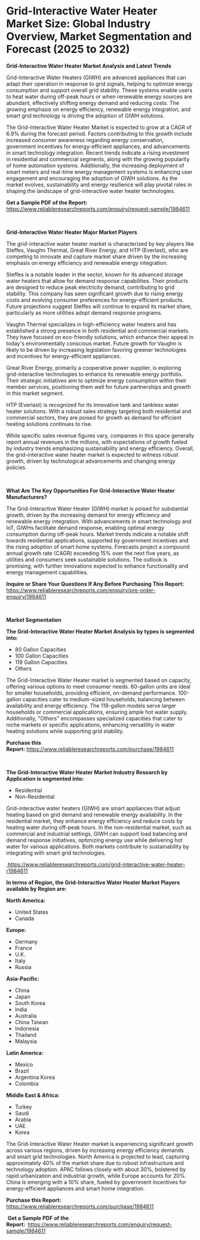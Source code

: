 <p><h1>Grid-Interactive Water Heater Market Size: Global Industry Overview, Market Segmentation and Forecast (2025 to 2032)</h1></p><p><strong>Grid-Interactive Water Heater Market Analysis and Latest Trends</strong></p>
<p><p>Grid-Interactive Water Heaters (GIWH) are advanced appliances that can adapt their operation in response to grid signals, helping to optimize energy consumption and support overall grid stability. These systems enable users to heat water during off-peak hours or when renewable energy sources are abundant, effectively shifting energy demand and reducing costs. The growing emphasis on energy efficiency, renewable energy integration, and smart grid technology is driving the adoption of GIWH solutions.</p><p>The Grid-Interactive Water Heater Market is expected to grow at a CAGR of 6.9% during the forecast period. Factors contributing to this growth include increased consumer awareness regarding energy conservation, government incentives for energy-efficient appliances, and advancements in smart technology integration. Recent trends indicate a rising investment in residential and commercial segments, along with the growing popularity of home automation systems. Additionally, the increasing deployment of smart meters and real-time energy management systems is enhancing user engagement and encouraging the adoption of GIWH solutions. As the market evolves, sustainability and energy resilience will play pivotal roles in shaping the landscape of grid-interactive water heater technologies.</p></p>
<p><strong>Get a Sample PDF of the Report:&nbsp;</strong> <a href="https://www.reliableresearchreports.com/enquiry/request-sample/1984611?utm_campaign=2201&utm_medium=2&utm_source=Github&utm_content=ia&utm_term=12042025&utm_id=grid-interactive-water-heater">https://www.reliableresearchreports.com/enquiry/request-sample/1984611</a></p>
<p>&nbsp;</p>
<p><strong>Grid-Interactive Water Heater Major Market Players</strong></p>
<p><p>The grid-interactive water heater market is characterized by key players like Steffes, Vaughn Thermal, Great River Energy, and HTP (Everlast), who are competing to innovate and capture market share driven by the increasing emphasis on energy efficiency and renewable energy integration.</p><p>Steffes is a notable leader in the sector, known for its advanced storage water heaters that allow for demand response capabilities. Their products are designed to reduce peak electricity demand, contributing to grid stability. This company has seen significant growth due to rising energy costs and evolving consumer preferences for energy-efficient products. Future projections suggest Steffes will continue to expand its market share, particularly as more utilities adopt demand response programs.</p><p>Vaughn Thermal specializes in high-efficiency water heaters and has established a strong presence in both residential and commercial markets. They have focused on eco-friendly solutions, which enhance their appeal in today's environmentally conscious market. Future growth for Vaughn is likely to be driven by increasing legislation favoring greener technologies and incentives for energy-efficient appliances.</p><p>Great River Energy, primarily a cooperative power supplier, is exploring grid-interactive technologies to enhance its renewable energy portfolio. Their strategic initiatives aim to optimize energy consumption within their member services, positioning them well for future partnerships and growth in this market segment.</p><p>HTP (Everlast) is recognized for its innovative tank and tankless water heater solutions. With a robust sales strategy targeting both residential and commercial sectors, they are poised for growth as demand for efficient heating solutions continues to rise.</p><p>While specific sales revenue figures vary, companies in this space generally report annual revenues in the millions, with expectations of growth fueled by industry trends emphasizing sustainability and energy efficiency. Overall, the grid-interactive water heater market is expected to witness robust growth, driven by technological advancements and changing energy policies.</p></p>
<p>&nbsp;</p>
<p><strong>What Are The Key Opportunities For Grid-Interactive Water Heater Manufacturers?</strong></p>
<p><p>The Grid-Interactive Water Heater (GIWH) market is poised for substantial growth, driven by the increasing demand for energy efficiency and renewable energy integration. With advancements in smart technology and IoT, GIWHs facilitate demand response, enabling optimal energy consumption during off-peak hours. Market trends indicate a notable shift towards residential applications, supported by government incentives and the rising adoption of smart home systems. Forecasts project a compound annual growth rate (CAGR) exceeding 15% over the next five years, as utilities and consumers seek sustainable solutions. The outlook is promising, with further innovations expected to enhance functionality and energy management capabilities.</p></p>
<p><strong>Inquire or Share Your Questions If Any Before Purchasing This Report:</strong> <a href="https://www.reliableresearchreports.com/enquiry/pre-order-enquiry/1984611?utm_campaign=2201&utm_medium=2&utm_source=Github&utm_content=ia&utm_term=12042025&utm_id=grid-interactive-water-heater">https://www.reliableresearchreports.com/enquiry/pre-order-enquiry/1984611</a></p>
<p>&nbsp;</p>
<p><strong>Market Segmentation</strong></p>
<p><strong>The Grid-Interactive Water Heater Market Analysis by types is segmented into:</strong></p>
<p><ul><li>80 Gallon Capacities</li><li>100 Gallon Capacities</li><li>119 Gallon Capacities</li><li>Others</li></ul></p>
<p><p>The Grid-Interactive Water Heater market is segmented based on capacity, offering various options to meet consumer needs. 80-gallon units are ideal for smaller households, providing efficient, on-demand performance. 100-gallon capacities cater to medium-sized households, balancing between availability and energy efficiency. The 119-gallon models serve larger households or commercial applications, ensuring ample hot water supply. Additionally, "Others" encompasses specialized capacities that cater to niche markets or specific applications, enhancing versatility in water heating solutions while supporting grid stability.</p></p>
<p><strong>Purchase this Report:&nbsp;</strong><a href="https://www.reliableresearchreports.com/purchase/1984611?utm_campaign=2201&utm_medium=2&utm_source=Github&utm_content=ia&utm_term=12042025&utm_id=grid-interactive-water-heater">https://www.reliableresearchreports.com/purchase/1984611</a></p>
<p>&nbsp;</p>
<p><strong>The Grid-Interactive Water Heater Market Industry Research by Application is segmented into:</strong></p>
<p><ul><li>Residential</li><li>Non-Residential</li></ul></p>
<p><p>Grid-interactive water heaters (GIWH) are smart appliances that adjust heating based on grid demand and renewable energy availability. In the residential market, they enhance energy efficiency and reduce costs by heating water during off-peak hours. In the non-residential market, such as commercial and industrial settings, GIWH can support load balancing and demand response initiatives, optimizing energy use while delivering hot water for various applications. Both markets contribute to sustainability by integrating with smart grid technologies.</p></p>
<p><a href="https://www.reliableresearchreports.com/grid-interactive-water-heater-r1984611?utm_campaign=2201&utm_medium=2&utm_source=Github&utm_content=ia&utm_term=12042025&utm_id=grid-interactive-water-heater">&nbsp;https://www.reliableresearchreports.com/grid-interactive-water-heater-r1984611</a></p>
<p><strong>In terms of Region, the Grid-Interactive Water Heater Market Players available by Region are:</strong></p>
<p>
    <p> <strong> North America: </strong>
        <ul>
            <li>United States</li>
            <li>Canada</li>
        </ul>
        </p> 
    <p> <strong> Europe: </strong>
        <ul>
            <li>Germany</li>
            <li>France</li>
            <li>U.K.</li>
            <li>Italy</li>
            <li>Russia</li>
        </ul>
        </p> 
    <p> <strong> Asia-Pacific: </strong>
        <ul>
            <li>China</li>
            <li>Japan</li>
            <li>South Korea</li>
            <li>India</li>
            <li>Australia</li>
            <li>China Taiwan</li>
            <li>Indonesia</li>
            <li>Thailand</li>
            <li>Malaysia</li>
        </ul>
        </p> 
    <p> <strong> Latin America: </strong>
        <ul>
            <li>Mexico</li>
            <li>Brazil</li>
            <li>Argentina Korea</li>
            <li>Colombia</li>
        </ul>
        </p> 
    <p> <strong> Middle East & Africa: </strong>
        <ul>
            <li>Turkey</li>
            <li>Saudi</li>
            <li>Arabia</li>
            <li>UAE</li>
            <li>Korea</li>
        </ul>
    </p>
    </p>
<p><p>The Grid-Interactive Water Heater market is experiencing significant growth across various regions, driven by increasing energy efficiency demands and smart grid technologies. North America is projected to lead, capturing approximately 40% of the market share due to robust infrastructure and technology adoption. APAC follows closely with about 30%, bolstered by rapid urbanization and industrial growth, while Europe accounts for 20%. China is emerging with a 10% share, fueled by government incentives for energy-efficient appliances and smart home integration.</p></p>
<p><strong>Purchase this Report: </strong><a href="https://www.reliableresearchreports.com/purchase/1984611?utm_campaign=2201&utm_medium=2&utm_source=Github&utm_content=ia&utm_term=12042025&utm_id=grid-interactive-water-heater">https://www.reliableresearchreports.com/purchase/1984611</a></p>
<p>&nbsp;<strong>Get a Sample PDF of the Report:&nbsp;&nbsp;</strong><a href="https://www.reliableresearchreports.com/enquiry/request-sample/1984611?utm_campaign=2201&utm_medium=2&utm_source=Github&utm_content=ia&utm_term=12042025&utm_id=grid-interactive-water-heater">https://www.reliableresearchreports.com/enquiry/request-sample/1984611</a></p>
<p><strong></strong></p>
<p><p></p><p></p><p></p></p>